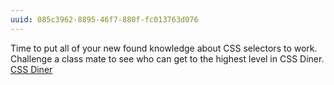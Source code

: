 ```yaml
---
uuid: 085c3962-8895-46f7-880f-fc013763d076
---
```



Time to put all of your new found knowledge about CSS selectors to work.
Challenge a class mate to see who can get to the highest level in CSS Diner.
[CSS Diner](https://flukeout.github.io/)
